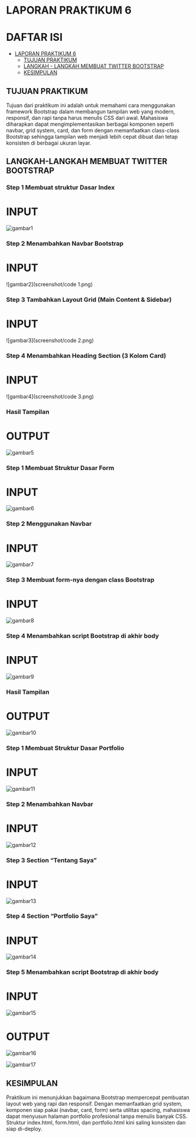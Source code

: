 # LAPORAN PRAKTIKUM 6
DAFTAR ISI
==========
- [LAPORAN PRAKTIKUM 6](#laporan-praktikum-6) 
    - [TUJUAN PRAKTIKUM](#tujuan-praktikum)
    - [LANGKAH - LANGKAH MEMBUAT TWITTER BOOTSTRAP](#langkah-langkah-membuat-twitter-bootstrap)
    - [KESIMPULAN](#kesimpulan)

## TUJUAN PRAKTIKUM
Tujuan dari praktikum ini adalah untuk memahami cara menggunakan framework Bootstrap dalam membangun tampilan web yang modern, responsif, dan rapi tanpa harus menulis CSS dari awal.
Mahasiswa diharapkan dapat mengimplementasikan berbagai komponen seperti navbar, grid system, card, dan form dengan memanfaatkan class-class Bootstrap sehingga tampilan web menjadi lebih cepat dibuat dan tetap konsisten di berbagai ukuran layar.

## LANGKAH-LANGKAH MEMBUAT TWITTER BOOTSTRAP

### Step 1 Membuat struktur Dasar Index

# INPUT

![gambar1](screenshot/code_0.png)

### Step 2 Menambahkan Navbar Bootstrap 

# INPUT

![gambar2](screenshot/code 1.png)

### Step 3 Tambahkan Layout Grid (Main Content & Sidebar)

# INPUT

![gambar3](screenshot/code 2.png)

### Step 4 Menambahkan Heading Section (3 Kolom Card)

# INPUT

![gambar4](screenshot/code 3.png)

### Hasil Tampilan

# OUTPUT

![gambar5](screenshot/output1.png)  

### Step 1 Membuat Struktur Dasar Form

# INPUT

![gambar6](screenshot/code4.png)

### Step 2 Menggunakan Navbar

# INPUT

![gambar7](screenshot/code5.png)

### Step 3 Membuat form-nya dengan class Bootstrap

# INPUT

![gambar8](screenshot/code6.png)

### Step 4 Menambahkan script Bootstrap di akhir body

# INPUT

![gambar9](screenshot/code7.png)

### Hasil Tampilan

# OUTPUT

![gambar10](screenshot/output2.png) 

### Step 1 Membuat Struktur Dasar Portfolio

# INPUT

![gambar11](screenshot/code8.png)

### Step 2 Menambahkan Navbar

# INPUT

![gambar12](screenshot/code9.png)

### Step 3 Section “Tentang Saya”

# INPUT

![gambar13](screenshot/code10.png)

### Step 4 Section “Portfolio Saya”

# INPUT

![gambar14](screenshot/code11.png)

### Step 5 Menambahkan script Bootstrap di akhir body

# INPUT

![gambar15](screenshot/code12.png)

# OUTPUT

![gambar16](screenshot/output3a.png)

![gambar17](screenshot/output3b.png)

## KESIMPULAN
Praktikum ini menunjukkan bagaimana Bootstrap mempercepat pembuatan layout web yang rapi dan responsif. Dengan memanfaatkan grid system, komponen siap pakai (navbar, card, form) serta utilitas spacing, mahasiswa dapat menyusun halaman portfolio profesional tanpa menulis banyak CSS. Struktur index.html, form.html, dan portfolio.html kini saling konsisten dan siap di-deploy.


